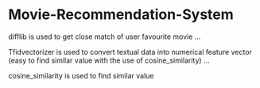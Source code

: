 # Movie-Recommendation-System
difflib is used to get close match of user favourite movie
...


Tfidvectorizer is used to convert textual data into numerical feature vector (easy to find similar value with the use of cosine_similarity)
...


cosine_similarity is used to find similar value
